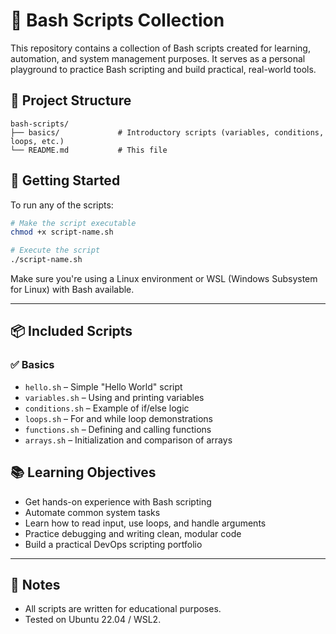 # 🐚 Bash Scripts Collection

This repository contains a collection of Bash scripts created for learning, automation, and system management purposes. It serves as a personal playground to practice Bash scripting and build practical, real-world tools.

## 📁 Project Structure

```
bash-scripts/
├── basics/             # Introductory scripts (variables, conditions, loops, etc.)
└── README.md           # This file
```

## 🚀 Getting Started

To run any of the scripts:

```bash
# Make the script executable
chmod +x script-name.sh

# Execute the script
./script-name.sh
```

Make sure you're using a Linux environment or WSL (Windows Subsystem for Linux) with Bash available.

---

## 📦 Included Scripts

### ✅ Basics
- `hello.sh` – Simple "Hello World" script
- `variables.sh` – Using and printing variables
- `conditions.sh` – Example of if/else logic
- `loops.sh` – For and while loop demonstrations
- `functions.sh` – Defining and calling functions
- `arrays.sh` – Initialization and comparison of arrays

## 📚 Learning Objectives

- Get hands-on experience with Bash scripting
- Automate common system tasks
- Learn how to read input, use loops, and handle arguments
- Practice debugging and writing clean, modular code
- Build a practical DevOps scripting portfolio

---

## 📌 Notes

- All scripts are written for educational purposes.
- Tested on Ubuntu 22.04 / WSL2.
